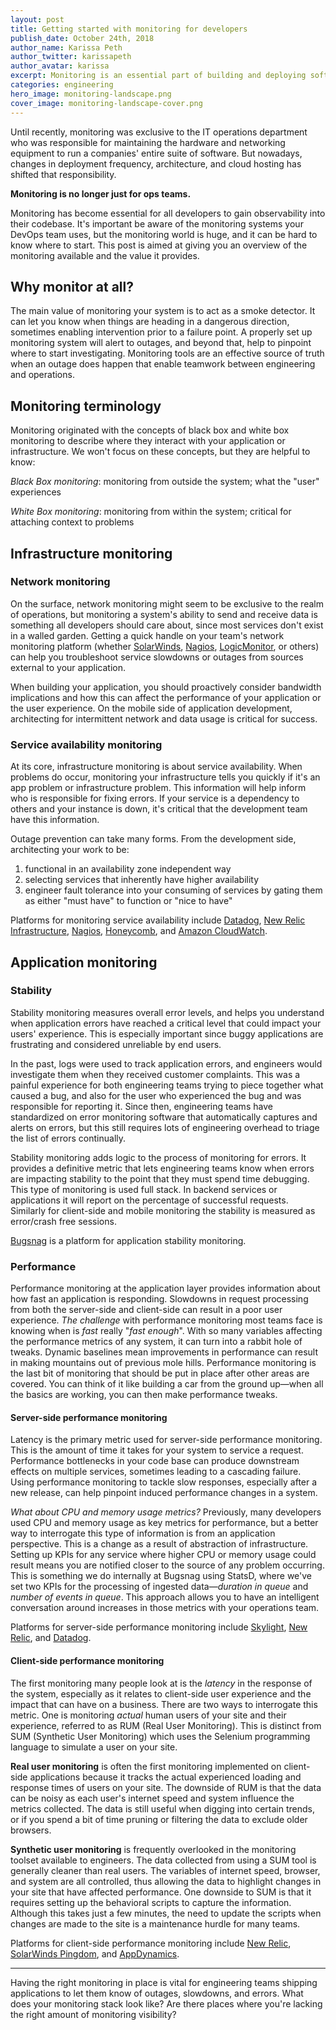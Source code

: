 ```yaml
---
layout: post
title: Getting started with monitoring for developers
publish_date: October 24th, 2018
author_name: Karissa Peth
author_twitter: karissapeth
author_avatar: karissa
excerpt: Monitoring is an essential part of building and deploying software, but the landscape is huge and it's easy to overlook certain areas. Here we'll discuss the essential monitoring stack for developers.   
categories: engineering
hero_image: monitoring-landscape.png
cover_image: monitoring-landscape-cover.png
---
```


Until recently, monitoring was exclusive to the IT operations department who was responsible for maintaining the hardware and networking equipment to run a companies' entire suite of software. But nowadays, changes in deployment frequency, architecture, and cloud hosting has shifted that responsibility.

**Monitoring is no longer just for ops teams.**

Monitoring has become essential for all developers to gain observability into their codebase. It's important be aware of the monitoring systems your DevOps team uses, but the monitoring world is huge, and it can be hard to know where to start. This post is aimed at giving you an overview of the monitoring available and the value it provides.

## Why monitor at all?

The main value of monitoring your system is to act as a smoke detector. It can let you know when things are heading in a dangerous direction, sometimes enabling intervention prior to a failure point. A properly set up monitoring system will alert to outages, and beyond that, help to pinpoint where to start investigating. Monitoring tools are an effective source of truth when an outage does happen that enable teamwork between engineering and operations.

## Monitoring terminology

Monitoring originated with the concepts of black box and white box monitoring to describe where they interact with your application or infrastructure. We won't focus on these concepts, but they are helpful to know:

*Black Box monitoring*: monitoring from outside the system; what the "user" experiences

*White Box monitoring*: monitoring from within the system; critical for attaching context to problems

## Infrastructure monitoring

### Network monitoring

On the surface, network monitoring might seem to be exclusive to the realm of operations, but monitoring a system's ability to send and receive data is something all developers should care about, since most services don't exist in a walled garden. Getting a quick handle on your team's network monitoring platform (whether [SolarWinds](https://www.solarwinds.com/), [Nagios](https://www.nagios.com/), [LogicMonitor](https://www.logicmonitor.com/), or others) can help you troubleshoot service slowdowns or outages from sources external to your application.

When building your application, you should proactively consider bandwidth implications and how this can affect the performance of your application or the user experience. On the mobile side of application development, architecting for intermittent network and data usage is critical for success.

### Service availability monitoring

At its core, infrastructure monitoring is about service availability. When problems do occur, monitoring your infrastructure tells you quickly if it's an app problem or infrastructure problem. This information will help inform who is responsible for fixing errors. If your service is a dependency to others and your instance is down, it's critical that the development team have this information.

Outage prevention can take many forms. From the development side, architecting your work to be:

1. functional in an availability zone independent way
2. selecting services that inherently have higher availability
3. engineer fault tolerance into your consuming of services by gating them as either "must have" to function or "nice to have"

Platforms for monitoring service availability include [Datadog](https://www.datadoghq.com/), [New Relic Infrastructure](https://newrelic.com/products/infrastructure), [Nagios](https://www.nagios.com/), [Honeycomb](https://www.honeycomb.io/), and [Amazon CloudWatch](https://aws.amazon.com/cloudwatch/).

## Application monitoring

### Stability

Stability monitoring measures overall error levels, and helps you understand when application errors have reached a critical level that could impact your users' experience. This is especially important since buggy applications are frustrating and considered unreliable by end users.

In the past, logs were used to track application errors, and engineers would investigate them when they received customer complaints. This was a painful experience for both engineering teams trying to piece together what caused a bug, and also for the user who experienced the bug and was responsible for reporting it. Since then, engineering teams have standardized on error monitoring software that automatically captures and alerts on errors, but this still requires lots of engineering overhead to triage the list of errors continually.

Stability monitoring adds logic to the process of monitoring for errors. It provides a definitive metric that lets engineering teams know when errors are impacting stability to the point that they must spend time debugging. This type of monitoring is used full stack. In backend services or applications it will report on the percentage of successful requests. Similarly for client-side and mobile monitoring the stability is measured as error/crash free sessions.   

[Bugsnag](https://www.bugsnag.com/) is a platform for application stability monitoring.

### Performance

Performance monitoring at the application layer provides information about how fast an application is responding. Slowdowns in request processing from both the server-side and client-side can result in a poor user experience. *The challenge* with performance monitoring most teams face is knowing when is *fast* really "*fast enough*". With so many variables affecting the performance metrics of any system, it can turn into a rabbit hole of tweaks. Dynamic baselines mean improvements in performance can result in making mountains out of previous mole hills. Performance monitoring is the last bit of monitoring that should be put in place after other areas are covered. You can think of it like building a car from the ground up—when all the basics are working, you can then make performance tweaks.

#### Server-side performance monitoring

Latency is the primary metric used for server-side performance monitoring. This is the amount of time it takes for your system to service a request. Performance bottlenecks in your code base can produce downstream effects on multiple services, sometimes leading to a cascading failure. Using performance monitoring to tackle slow responses, especially after a new release, can help pinpoint induced performance changes in a system.

*What about CPU and memory usage metrics?*
Previously, many developers used CPU and memory usage as key metrics for performance, but a better way to interrogate this type of information is from an application perspective. This is a change as a result of abstraction of infrastructure. Setting up KPIs for any service where higher CPU or memory usage could result means you are notified closer to the source of any problem occurring. This is something we do internally at Bugsnag using StatsD, where we've set two KPIs for the processing of ingested data—*duration in queue* and *number of events in queue*. This approach allows you to have an intelligent conversation around increases in those metrics with your operations team.

Platforms for server-side performance monitoring include [Skylight](https://www.skylight.io/), [New Relic](https://newrelic.com/), and [Datadog](https://www.datadoghq.com/).

#### Client-side performance monitoring

The first monitoring many people look at is the *latency* in the response of the system, especially as it relates to client-side user experience and the impact that can have on a business. There are two ways to interrogate this metric. One is monitoring *actual* human users of your site and their experience, referred to as RUM (Real User Monitoring). This is distinct from SUM (Synthetic User Monitoring) which uses the Selenium programming language to simulate a user on your site.

**Real user monitoring** is often the first monitoring implemented on client-side applications because it tracks the actual experienced loading and response times of users on your site. The downside of RUM is that the data can be noisy as each user's internet speed and system influence the metrics collected. The data is still useful when digging into certain trends, or if you spend a bit of time pruning or filtering the data to exclude older browsers.

**Synthetic user monitoring** is frequently overlooked in the monitoring toolset available to engineers. The data collected from using a SUM tool is generally cleaner than real users. The variables of internet speed, browser, and system are all controlled, thus allowing the data to highlight changes in your site that have affected performance. One downside to SUM is that it requires setting up the behavioral scripts to capture the information. Although this takes just a few minutes, the need to update the scripts when changes are made to the site is a maintenance hurdle for many teams.

Platforms for client-side performance monitoring include [New Relic](https://newrelic.com/), [SolarWinds Pingdom](https://www.pingdom.com/), and [AppDynamics](https://www.appdynamics.com/).

---

Having the right monitoring in place is vital for engineering teams shipping applications to let them know of outages, slowdowns, and errors. What does your monitoring stack look like? Are there places where you're lacking the right amount of monitoring visibility?
